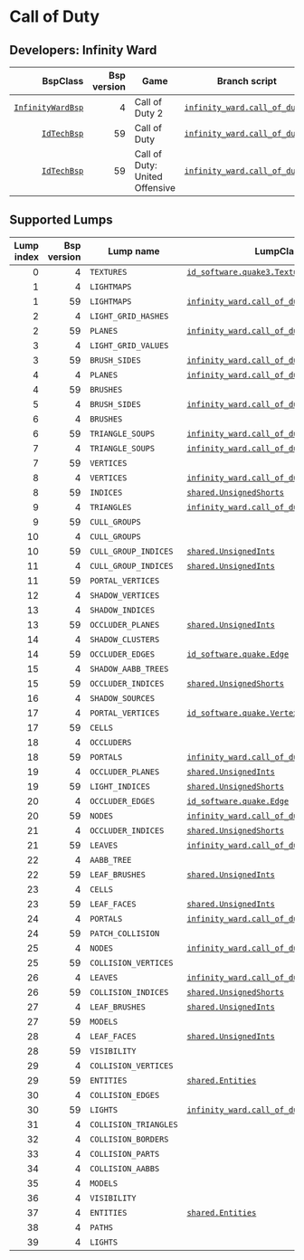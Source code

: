 # Call of Duty
## Developers: Infinity Ward

| BspClass | Bsp version | Game | Branch script | Supported lumps | Unused lumps | Coverage |
| -------: | ----------: | ---- | ------------- | --------------: | -----------: | :------- |
| [`InfinityWardBsp`](https://github.com/snake-biscuits/bsp_tool/blob/master/bsp_tool/infinity_ward.py#L9) | 4 | Call of Duty 2 | [`infinity_ward.call_of_duty2`](https://github.com/snake-biscuits/bsp_tool/blob/master/bsp_tool/branches/infinity_ward/call_of_duty2.py) | 17 / 40 | 0 | 38.33% |
| [`IdTechBsp`](https://github.com/snake-biscuits/bsp_tool/blob/master/bsp_tool/id_software.py#L84) | 59 | Call of Duty | [`infinity_ward.call_of_duty1`](https://github.com/snake-biscuits/bsp_tool/blob/master/bsp_tool/branches/infinity_ward/call_of_duty1.py) | 19 / 31 | 0 | 54.84% |
| [`IdTechBsp`](https://github.com/snake-biscuits/bsp_tool/blob/master/bsp_tool/id_software.py#L84) | 59 | Call of Duty: United Offensive | [`infinity_ward.call_of_duty1`](https://github.com/snake-biscuits/bsp_tool/blob/master/bsp_tool/branches/infinity_ward/call_of_duty1.py) | 19 / 31 | 0 | 54.84% |


## Supported Lumps
| Lump index | Bsp version | Lump name | LumpClass | Coverage |
| ---------: | ----------: | --------- | --------- | :------- |
| 0 | 4 | `TEXTURES` | [`id_software.quake3.Texture`](https://github.com/snake-biscuits/bsp_tool/blob/master/bsp_tool/branches/id_software/quake3.py#L309) | 100% |
| 1 | 4 | `LIGHTMAPS` |  | 0% |
| 1 | 59 | `LIGHTMAPS` | [`infinity_ward.call_of_duty1.Lightmap`](https://github.com/snake-biscuits/bsp_tool/blob/master/bsp_tool/branches/infinity_ward/call_of_duty1.py#L145) | 100% |
| 2 | 4 | `LIGHT_GRID_HASHES` |  | 0% |
| 2 | 59 | `PLANES` | [`infinity_ward.call_of_duty1.Plane`](https://github.com/snake-biscuits/bsp_tool/blob/master/bsp_tool/branches/infinity_ward/call_of_duty1.py#L209) | 100% |
| 3 | 4 | `LIGHT_GRID_VALUES` |  | 0% |
| 3 | 59 | `BRUSH_SIDES` | [`infinity_ward.call_of_duty1.BrushSide`](https://github.com/snake-biscuits/bsp_tool/blob/master/bsp_tool/branches/infinity_ward/call_of_duty1.py#L98) | 100% |
| 4 | 4 | `PLANES` | [`infinity_ward.call_of_duty1.Plane`](https://github.com/snake-biscuits/bsp_tool/blob/master/bsp_tool/branches/infinity_ward/call_of_duty1.py#L209) | 100% |
| 4 | 59 | `BRUSHES` |  | 0% |
| 5 | 4 | `BRUSH_SIDES` | [`infinity_ward.call_of_duty1.BrushSide`](https://github.com/snake-biscuits/bsp_tool/blob/master/bsp_tool/branches/infinity_ward/call_of_duty1.py#L98) | 100% |
| 6 | 4 | `BRUSHES` |  | 0% |
| 6 | 59 | `TRIANGLE_SOUPS` | [`infinity_ward.call_of_duty1.TriangleSoup`](https://github.com/snake-biscuits/bsp_tool/blob/master/bsp_tool/branches/infinity_ward/call_of_duty1.py#L224) | 100% |
| 7 | 4 | `TRIANGLE_SOUPS` | [`infinity_ward.call_of_duty2.TriangleSoup`](https://github.com/snake-biscuits/bsp_tool/blob/master/bsp_tool/branches/infinity_ward/call_of_duty2.py#L170) | 100% |
| 7 | 59 | `VERTICES` |  | 0% |
| 8 | 4 | `VERTICES` | [`infinity_ward.call_of_duty2.Vertex`](https://github.com/snake-biscuits/bsp_tool/blob/master/bsp_tool/branches/infinity_ward/call_of_duty2.py#L182) | 83% |
| 8 | 59 | `INDICES` | [`shared.UnsignedShorts`](https://github.com/snake-biscuits/bsp_tool/blob/master/bsp_tool/branches/shared.py#L33) | 100% |
| 9 | 4 | `TRIANGLES` | [`infinity_ward.call_of_duty2.Triangle`](https://github.com/snake-biscuits/bsp_tool/blob/master/bsp_tool/branches/infinity_ward/call_of_duty2.py#L163) | 100% |
| 9 | 59 | `CULL_GROUPS` |  | 0% |
| 10 | 4 | `CULL_GROUPS` |  | 0% |
| 10 | 59 | `CULL_GROUP_INDICES` | [`shared.UnsignedInts`](https://github.com/snake-biscuits/bsp_tool/blob/master/bsp_tool/branches/shared.py#L25) | 100% |
| 11 | 4 | `CULL_GROUP_INDICES` | [`shared.UnsignedInts`](https://github.com/snake-biscuits/bsp_tool/blob/master/bsp_tool/branches/shared.py#L25) | 100% |
| 11 | 59 | `PORTAL_VERTICES` |  | 0% |
| 12 | 4 | `SHADOW_VERTICES` |  | 0% |
| 13 | 4 | `SHADOW_INDICES` |  | 0% |
| 13 | 59 | `OCCLUDER_PLANES` | [`shared.UnsignedInts`](https://github.com/snake-biscuits/bsp_tool/blob/master/bsp_tool/branches/shared.py#L25) | 100% |
| 14 | 4 | `SHADOW_CLUSTERS` |  | 0% |
| 14 | 59 | `OCCLUDER_EDGES` | [`id_software.quake.Edge`](https://github.com/snake-biscuits/bsp_tool/blob/master/bsp_tool/branches/id_software/quake.py#L145) | 100% |
| 15 | 4 | `SHADOW_AABB_TREES` |  | 0% |
| 15 | 59 | `OCCLUDER_INDICES` | [`shared.UnsignedShorts`](https://github.com/snake-biscuits/bsp_tool/blob/master/bsp_tool/branches/shared.py#L33) | 100% |
| 16 | 4 | `SHADOW_SOURCES` |  | 0% |
| 17 | 4 | `PORTAL_VERTICES` | [`id_software.quake.Vertex`](https://github.com/snake-biscuits/bsp_tool/blob/master/bsp_tool/branches/id_software/quake.py#L250) | 100% |
| 17 | 59 | `CELLS` |  | 0% |
| 18 | 4 | `OCCLUDERS` |  | 0% |
| 18 | 59 | `PORTALS` | [`infinity_ward.call_of_duty1.Portal`](https://github.com/snake-biscuits/bsp_tool/blob/master/bsp_tool/branches/infinity_ward/call_of_duty1.py#L217) | 0% |
| 19 | 4 | `OCCLUDER_PLANES` | [`shared.UnsignedInts`](https://github.com/snake-biscuits/bsp_tool/blob/master/bsp_tool/branches/shared.py#L25) | 100% |
| 19 | 59 | `LIGHT_INDICES` | [`shared.UnsignedShorts`](https://github.com/snake-biscuits/bsp_tool/blob/master/bsp_tool/branches/shared.py#L33) | 100% |
| 20 | 4 | `OCCLUDER_EDGES` | [`id_software.quake.Edge`](https://github.com/snake-biscuits/bsp_tool/blob/master/bsp_tool/branches/id_software/quake.py#L145) | 100% |
| 20 | 59 | `NODES` | [`infinity_ward.call_of_duty1.Node`](https://github.com/snake-biscuits/bsp_tool/blob/master/bsp_tool/branches/infinity_ward/call_of_duty1.py#L180) | 100% |
| 21 | 4 | `OCCLUDER_INDICES` | [`shared.UnsignedShorts`](https://github.com/snake-biscuits/bsp_tool/blob/master/bsp_tool/branches/shared.py#L33) | 100% |
| 21 | 59 | `LEAVES` | [`infinity_ward.call_of_duty1.Leaf`](https://github.com/snake-biscuits/bsp_tool/blob/master/bsp_tool/branches/infinity_ward/call_of_duty1.py#L121) | 50% |
| 22 | 4 | `AABB_TREE` |  | 0% |
| 22 | 59 | `LEAF_BRUSHES` | [`shared.UnsignedInts`](https://github.com/snake-biscuits/bsp_tool/blob/master/bsp_tool/branches/shared.py#L25) | 100% |
| 23 | 4 | `CELLS` |  | 0% |
| 23 | 59 | `LEAF_FACES` | [`shared.UnsignedInts`](https://github.com/snake-biscuits/bsp_tool/blob/master/bsp_tool/branches/shared.py#L25) | 100% |
| 24 | 4 | `PORTALS` | [`infinity_ward.call_of_duty1.Portal`](https://github.com/snake-biscuits/bsp_tool/blob/master/bsp_tool/branches/infinity_ward/call_of_duty1.py#L217) | 0% |
| 24 | 59 | `PATCH_COLLISION` |  | 0% |
| 25 | 4 | `NODES` | [`infinity_ward.call_of_duty1.Node`](https://github.com/snake-biscuits/bsp_tool/blob/master/bsp_tool/branches/infinity_ward/call_of_duty1.py#L180) | 100% |
| 25 | 59 | `COLLISION_VERTICES` |  | 0% |
| 26 | 4 | `LEAVES` | [`infinity_ward.call_of_duty1.Leaf`](https://github.com/snake-biscuits/bsp_tool/blob/master/bsp_tool/branches/infinity_ward/call_of_duty1.py#L121) | 50% |
| 26 | 59 | `COLLISION_INDICES` | [`shared.UnsignedShorts`](https://github.com/snake-biscuits/bsp_tool/blob/master/bsp_tool/branches/shared.py#L33) | 100% |
| 27 | 4 | `LEAF_BRUSHES` | [`shared.UnsignedInts`](https://github.com/snake-biscuits/bsp_tool/blob/master/bsp_tool/branches/shared.py#L25) | 100% |
| 27 | 59 | `MODELS` |  | 0% |
| 28 | 4 | `LEAF_FACES` | [`shared.UnsignedInts`](https://github.com/snake-biscuits/bsp_tool/blob/master/bsp_tool/branches/shared.py#L25) | 100% |
| 28 | 59 | `VISIBILITY` |  | 0% |
| 29 | 4 | `COLLISION_VERTICES` |  | 0% |
| 29 | 59 | `ENTITIES` | [`shared.Entities`](https://github.com/snake-biscuits/bsp_tool/blob/master/bsp_tool/branches/shared.py#L38) | 100% |
| 30 | 4 | `COLLISION_EDGES` |  | 0% |
| 30 | 59 | `LIGHTS` | [`infinity_ward.call_of_duty1.Light`](https://github.com/snake-biscuits/bsp_tool/blob/master/bsp_tool/branches/infinity_ward/call_of_duty1.py#L132) | 50% |
| 31 | 4 | `COLLISION_TRIANGLES` |  | 0% |
| 32 | 4 | `COLLISION_BORDERS` |  | 0% |
| 33 | 4 | `COLLISION_PARTS` |  | 0% |
| 34 | 4 | `COLLISION_AABBS` |  | 0% |
| 35 | 4 | `MODELS` |  | 0% |
| 36 | 4 | `VISIBILITY` |  | 0% |
| 37 | 4 | `ENTITIES` | [`shared.Entities`](https://github.com/snake-biscuits/bsp_tool/blob/master/bsp_tool/branches/shared.py#L38) | 100% |
| 38 | 4 | `PATHS` |  | 0% |
| 39 | 4 | `LIGHTS` |  | 0% |


